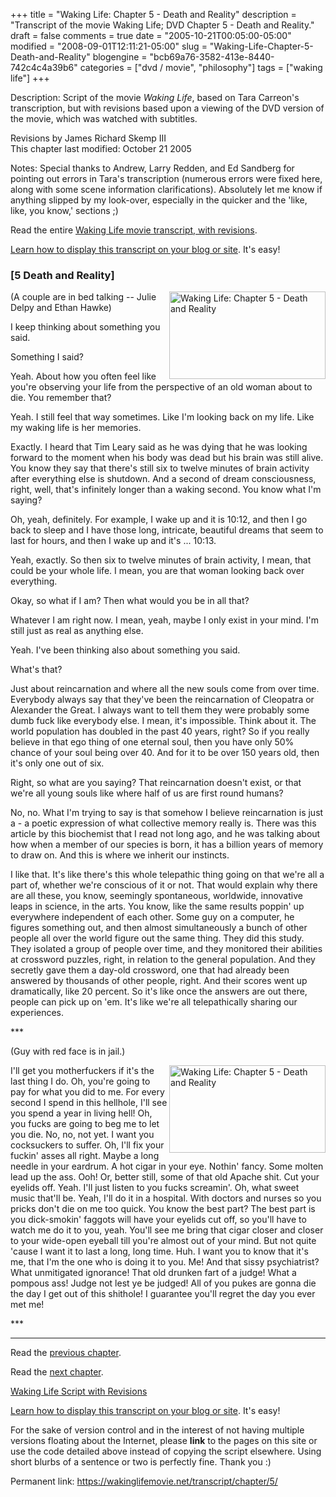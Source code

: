 +++
title = "Waking Life: Chapter 5 - Death and Reality"
description = "Transcript of the movie Waking Life; DVD Chapter 5 - Death and Reality."
draft = false
comments = true
date = "2005-10-21T00:05:00-05:00"
modified = "2008-09-01T12:11:21-05:00"
slug = "Waking-Life-Chapter-5-Death-and-Reality"
blogengine = "bcb69a76-3582-413e-8440-742c4c4a39b6"
categories = ["dvd / movie", "philosophy"]
tags = ["waking life"]
+++

<div class="WPArticleInfo">
<p>
Description: Script of the movie <em>Waking Life</em>, based on Tara Carreon&#39;s transcription, but with revisions based upon a viewing of the DVD version of the movie, which was watched with subtitles. 
</p>
<p>
Revisions by James Richard Skemp III<br />
This chapter last modified: October 21 2005 
</p>
<p>
Notes: Special thanks to Andrew, Larry Redden, and Ed Sandberg for pointing out errors in Tara&#39;s transcription (numerous errors were fixed here, along with some scene information clarifications). Absolutely let me know if anything slipped by my look-over, especially in the quicker and the &#39;like, like, you know,&#39; sections ;) 
</p>
<p>
Read the entire <a href="https://wakinglifemovie.net/">Waking Life movie transcript, with revisions</a>. 
</p>
<p>
<a href="/words/post/Display-parts-of-the-Waking-Life-Transcript-on-your-site.aspx">Learn how to display this transcript on your blog or site</a>. It&#39;s easy!
</p>
</div>
<h3 class="waking_life_chapter">[<a id="five" name="five" title="five"></a>5 Death and Reality] </h3>
<p>
<a href="http://strivinglife.com/files/images/WakingLife/WakingLife_05_1.jpg" onclick="window.open(this.href);return false;"><img src="http://strivinglife.com/files/images/WakingLife/WakingLife_05_1_t.jpg" alt="Waking Life: Chapter 5 - Death and Reality" width="250" height="140" align="right" /></a>(A couple are in bed talking -- Julie Delpy and Ethan Hawke) 
</p>
<p>
I keep thinking about something you said. 
</p>
<p>
Something I said? 
</p>
<p>
Yeah. About how you often feel like you&#39;re observing your life from the perspective of an old woman about to die. You remember that? 
</p>
<p>
Yeah. I still feel that way sometimes. Like I&#39;m looking back on my life. Like my waking life is her memories. 
</p>
<p>
Exactly. I heard that Tim Leary said as he was dying that he was looking forward to the moment when his body was dead but his brain was still alive. You know they say that there&#39;s still six to twelve minutes of brain activity after everything else is shutdown. And a second of dream consciousness, right, well, that&#39;s infinitely longer than a waking second. You know what I&#39;m saying? 
</p>
<p>
Oh, yeah, definitely. For example, I wake up and it is 10:12, and then I go back to sleep and I have those long, intricate, beautiful dreams that seem to last for hours, and then I wake up and it&#39;s ... 10:13. 
</p>
<p>
Yeah, exactly. So then six to twelve minutes of brain activity, I mean, that could be your whole life. I mean, you are that woman looking back over everything. 
</p>
<p>
Okay, so what if I am? Then what would you be in all that? 
</p>
<p>
Whatever I am right now. I mean, yeah, maybe I only exist in your mind. I&#39;m still just as real as anything else. 
</p>
<p>
Yeah. I&#39;ve been thinking also about something you said. 
</p>
<p>
What&#39;s that? 
</p>
<p>
Just about reincarnation and where all the new souls come from over time. Everybody always say that they&#39;ve been the reincarnation of Cleopatra or Alexander the Great. I always want to tell them they were probably some dumb fuck like everybody else. I mean, it&#39;s impossible. Think about it. The world population has doubled in the past 40 years, right? So if you really believe in that ego thing of one eternal soul, then you have only 50% chance of your soul being over 40. And for it to be over 150 years old, then it&#39;s only one out of six. 
</p>
<p>
Right, so what are you saying? That reincarnation doesn&#39;t exist, or that we&#39;re all young souls like where half of us are first round humans? 
</p>
<p>
No, no. What I&#39;m trying to say is that somehow I believe reincarnation is just a - a poetic expression of what collective memory really is. There was this article by this biochemist that I read not long ago, and he was talking about how when a member of our species is born, it has a billion years of memory to draw on. And this is where we inherit our instincts. 
</p>
<p>
I like that. It&#39;s like there&#39;s this whole telepathic thing going on that we&#39;re all a part of, whether we&#39;re conscious of it or not. That would explain why there are all these, you know, seemingly spontaneous, worldwide, innovative leaps in science, in the arts. You know, like the same results poppin&#39; up everywhere independent of each other. Some guy on a computer, he figures something out, and then almost simultaneously a bunch of other people all over the world figure out the same thing. They did this study. They isolated a group of people over time, and they monitored their abilities at crossword puzzles, right, in relation to the general population. And they secretly gave them a day-old crossword, one that had already been answered by thousands of other people, right. And their scores went up dramatically, like 20 percent. So it&#39;s like once the answers are out there, people can pick up on &#39;em. It&#39;s like we&#39;re all telepathically sharing our experiences. 
</p>
<p>
*** 
</p>
<p>
(Guy with red face is in jail.) 
</p>
<p>
<a href="http://strivinglife.com/files/images/WakingLife/WakingLife_05_2.jpg" onclick="window.open(this.href);return false;"><img src="http://strivinglife.com/files/images/WakingLife/WakingLife_05_2_t.jpg" alt="Waking Life: Chapter 5 - Death and Reality" width="250" height="140" align="right" /></a>I&#39;ll get you motherfuckers if it&#39;s the last thing I do. Oh, you&#39;re going to pay for what you did to me. For every second I spend in this hellhole, I&#39;ll see you spend a year in living hell! Oh, you fucks are going to beg me to let you die. No, no, not yet. I want you cocksuckers to suffer. Oh, I&#39;ll fix your fuckin&#39; asses all right. Maybe a long needle in your eardrum. A hot cigar in your eye. Nothin&#39; fancy. Some molten lead up the ass. Ooh! Or, better still, some of that old Apache shit. Cut your eyelids off. Yeah. I&#39;ll just listen to you fucks screamin&#39;. Oh, what sweet music that&#39;ll be. Yeah, I&#39;ll do it in a hospital. With doctors and nurses so you pricks don&#39;t die on me too quick. You know the best part? The best part is you dick-smokin&#39; faggots will have your eyelids cut off, so you&#39;ll have to watch me do it to you, yeah. You&#39;ll see me bring that cigar closer and closer to your wide-open eyeball till you&#39;re almost out of your mind. But not quite &#39;cause I want it to last a long, long time. Huh. I want you to know that it&#39;s me, that I&#39;m the one who is doing it to you. Me! And that sissy psychiatrist? What unmitigated ignorance! That old drunken fart of a judge! What a pompous ass! Judge not lest ye be judged! All of you pukes are gonna die the day I get out of this shithole! I guarantee you&#39;ll regret the day you ever met me! 
</p>
<p>
*** 
</p>
<hr />
<p>
Read the <a href="https://wakinglifemovie.net/transcript/chapter/4/">previous chapter</a>. 
</p>
<p>
Read the <a href="https://wakinglifemovie.net/transcript/chapter/6/">next chapter</a>. 
</p>
<p>
<a href="https://wakinglifemovie.net/">Waking Life Script with Revisions</a> 
</p>
<div class="tip">
<p>
<a href="/words/post/Display-parts-of-the-Waking-Life-Transcript-on-your-site.aspx">Learn how to display this transcript on your blog or site</a>. It&#39;s easy!
</p>
<p>
For the sake of version control and in the interest of not having multiple versions floating about the Internet, please <strong>link</strong> to the pages on this site or use the code detailed above instead of copying the script elsewhere. Using short blurbs of a sentence or two is perfectly fine. Thank you :) 
</p>
<p>
Permanent link: <a href="https://wakinglifemovie.net/transcript/chapter/5/">https://wakinglifemovie.net/transcript/chapter/5/</a> 
</p>
</div>


